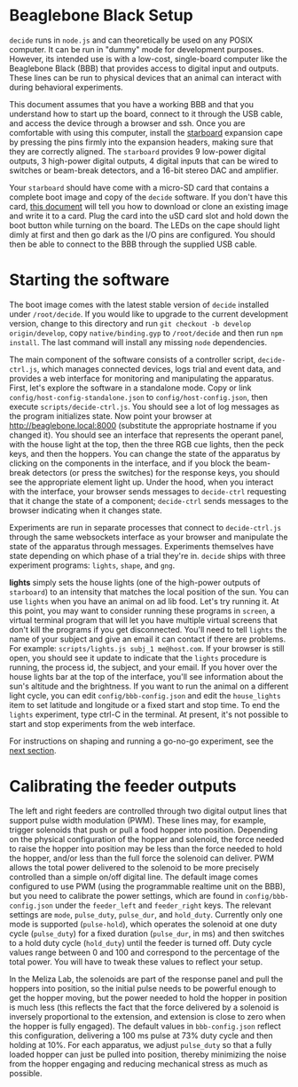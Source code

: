 
# Beaglebone Black Setup

`decide` runs in `node.js` and can theoretically be used on any POSIX computer. It can be run in "dummy" mode for development purposes. However, its intended use is with a low-cost, single-board computer like the Beaglebone Black (BBB) that provides access to digital input and outputs. These lines can be run to physical devices that an animal can interact with during behavioral experiments.

This document assumes that you have a working BBB and that you understand how to start up the board, connect to it through the USB cable, and access the device through a browser and ssh. Once you are comfortable with using this computer, install the [starboard](http://meliza.org/starboard/) expansion cape by pressing the pins firmly into the expansion headers, making sure that they are correctly aligned. The `starboard` provides 9 low-power digital outputs, 3 high-power digital outputs, 4 digital inputs that can be wired to switches or beam-break detectors, and a 16-bit stereo DAC and amplifier.

Your `starboard` should have come with a micro-SD card that contains a complete boot image and copy of the `decide` software. If you don't have this card, [this document](ossetup.md) will tell you how to download or clone an existing image and write it to a card.  Plug the card into the uSD card slot and hold down the boot button while turning on the board. The LEDs on the cape should light dimly at first and then go dark as the I/O pins are configured. You should then be able to connect to the BBB through the supplied USB cable.

# Starting the software

The boot image comes with the latest stable version of `decide` installed under `/root/decide`. If you would like to upgrade to the current development version, change to this directory and run `git checkout -b develop origin/develop`, copy `native/binding.gyp` to `/root/decide` and then run `npm install`. The last command will install any missing `node` dependencies.

The main component of the software consists of a controller script, `decide-ctrl.js`, which manages connected devices, logs trial and event data, and provides a web interface for monitoring and manipulating the apparatus.  First, let's explore the software in a standalone mode. Copy or link `config/host-config-standalone.json` to `config/host-config.json`, then execute `scripts/decide-ctrl.js`. You should see a lot of log messages as the program initializes state. Now point your browser at <http://beaglebone.local:8000> (substitute the appropriate hostname if you changed it). You should see an interface that represents the operant panel, with the house light at the top, then the three RGB cue lights, then the peck keys, and then the hoppers. You can change the state of the apparatus by clicking on the components in the interface, and if you block the beam-break detectors (or press the switches) for the response keys, you should see the appropriate element light up. Under the hood, when you interact with the interface, your browser sends messages to `decide-ctrl` requesting that it change the state of a component; `decide-ctrl` sends messages to the browser indicating when it changes state.

Experiments are run in separate processes that connect to `decide-ctrl.js` through the same websockets interface as your browser and manipulate the state of the apparatus through messages. Experiments themselves have state depending on which phase of a trial they're in. `decide` ships with three experiment programs: `lights`, `shape`, and `gng`.

**lights** simply sets the house lights (one of the high-power outputs of `starboard`) to an intensity that matches the local position of the sun.  You can use `lights` when you have an animal on ad lib food. Let's try running it.  At this point, you may want to consider running these programs in `screen`, a virtual terminal program that will let you have multiple virtual screens that don't kill the programs if you get disconnected. You'll need to tell `lights` the name of your subject and give an email it can contact if there are problems. For example: `scripts/lights.js subj_1 me@host.com`. If your browser is still open, you should see it update to indicate that the `lights` procedure is running, the process id, the subject, and your email. If you hover over the house lights bar at the top of the interface, you'll see information about the sun's altitude and the brightness.  If you want to run the animal on a different light cycle, you can edit `config/bbb-config.json` and edit the `house_lights` item to set latitude and longitude or a fixed start and stop time.  To end the `lights` experiment, type ctrl-C in the terminal. At present, it's not possible to start and stop experiments from the web interface.

For instructions on shaping and running a go-no-go experiment, see the [next section](experiments.md).

# Calibrating the feeder outputs

The left and right feeders are controlled through two digital output lines that support pulse width modulation (PWM). These lines may, for example, trigger solenoids that push or pull a food hopper into position. Depending on the physical configuration of the hopper and solenoid, the force needed to raise the hopper into position may be less than the force needed to hold the hopper, and/or less than the full force the solenoid can deliver. PWM allows the total power delivered to the solenoid to be more precisely controlled than a simple on/off digital line. The default image comes configured to use PWM (using the programmable realtime unit on the BBB), but you need to calibrate the power settings, which are found in `config/bbb-config.json` under the `feeder_left` and `feeder_right` keys. The relevant settings are `mode`, `pulse_duty`, `pulse_dur`, and `hold_duty`. Currently only one mode is supported (`pulse-hold`), which operates the solenoid at one duty cycle (`pulse_duty`) for a fixed duration (`pulse_dur`, in ms) and then switches to a hold duty cycle (`hold_duty`) until the feeder is turned off. Duty cycle values range between 0 and 100 and correspond to the percentage of the total power. You will have to tweak these values to reflect your setup.

In the Meliza Lab, the solenoids are part of the response panel and pull the hoppers into position, so the initial pulse needs to be powerful enough to get the hopper moving, but the power needed to hold the hopper in position is much less (this reflects the fact that the force delivered by a solenoid is inversely proportional to the extension, and extension is close to zero when the hopper is fully engaged). The default values in `bbb-config.json` reflect this configuration, delivering a 100 ms pulse at 73% duty cycle and then holding at 10%. For each apparatus, we adjust `pulse_duty` so that a fully loaded hopper can just be pulled into position, thereby minimizing the noise from the hopper engaging and reducing mechanical stress as much as possible.

#
